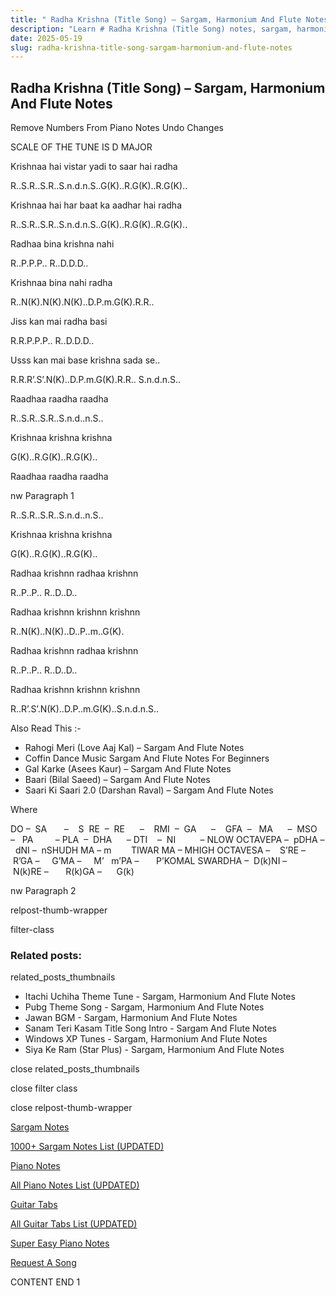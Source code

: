 ```yaml
---
title: " Radha Krishna (Title Song) – Sargam, Harmonium And Flute Notes"
description: "Learn # Radha Krishna (Title Song) notes, sargam, harmonium notations and flute notes. Easy step-by-step tutorial for beginners."
date: 2025-05-19
slug: radha-krishna-title-song-sargam-harmonium-and-flute-notes
---
```


## Radha Krishna (Title Song) – Sargam, Harmonium And Flute Notes

Remove Numbers From Piano Notes
Undo Changes

SCALE OF THE TUNE IS D MAJOR

Krishnaa hai vistar yadi to saar hai radha

R..S.R..S.R..S.n.d.n.S..G(K)..R.G(K)..R.G(K)..

Krishnaa hai har baat ka aadhar hai radha

R..S.R..S.R..S.n.d.n.S..G(K)..R.G(K)..R.G(K)..

Radhaa bina krishna nahi

R..P.P.P.. R..D.D.D..

Krishnaa bina nahi radha

R..N(K).N(K).N(K)..D.P.m.G(K).R.R..

Jiss kan mai radha basi

R.R.P.P.P.. R..D.D.D..

Usss kan mai base krishna sada se..

R.R.R’.S’.N(K)..D.P.m.G(K).R.R.. S.n.d.n.S..

Raadhaa raadha raadha

R..S.R..S.R..S.n.d..n.S..

Krishnaa krishna krishna

G(K)..R.G(K)..R.G(K)..

Raadhaa raadha raadha

nw Paragraph 1

R..S.R..S.R..S.n.d..n.S..

Krishnaa krishna krishna

G(K)..R.G(K)..R.G(K)..

Radhaa krishnn radhaa krishnn

R..P..P.. R..D..D..

Radhaa krishnn krishnn krishnn

R..N(K)..N(K)..D..P..m..G(K).

Radhaa krishnn radhaa krishnn

R..P..P.. R..D..D..

Radhaa krishnn krishnn krishnn

R..R’.S’.N(K)..D.P..m.G(K)..S.n.d.n.S..

Also Read This :-

- Rahogi Meri (Love Aaj Kal) – Sargam And Flute Notes
- Coffin Dance Music Sargam And Flute Notes For Beginners
- Gal Karke (Asees Kaur) – Sargam And Flute Notes
- Baari (Bilal Saeed) – Sargam And Flute Notes
- Saari Ki Saari 2.0 (Darshan Raval) – Sargam And Flute Notes

Where

DO –  SA       –    S  RE  –  RE      –    RMI  –  GA      –    GFA  –   MA      –  MSO  –   PA         – PLA  –  DHA      – DTI    –  NI          – NLOW OCTAVEPA –  pDHA –  dNI –  nSHUDH MA – m        TIWAR MA – MHIGH OCTAVESA –    S’RE –     R’GA –     G’MA –     M’   m’PA –       P’KOMAL SWARDHA –  D(k)NI –       N(k)RE –       R(k)GA –      G(k)

nw Paragraph 2

relpost-thumb-wrapper

filter-class

### Related posts:

related_posts_thumbnails

- Itachi Uchiha Theme Tune - Sargam, Harmonium And Flute Notes
- Pubg Theme Song - Sargam, Harmonium And Flute Notes
- Jawan BGM - Sargam, Harmonium And Flute Notes
- Sanam Teri Kasam Title Song Intro - Sargam And Flute Notes
- Windows XP Tunes - Sargam, Harmonium And Flute Notes
- Siya Ke Ram (Star Plus) - Sargam, Harmonium And Flute Notes

close related_posts_thumbnails

close filter class

close relpost-thumb-wrapper

[Sargam Notes](/sargam-notes.html)

[1000+ Sargam Notes List (UPDATED)](/all-songs-list-sargam-notes.html)

[Piano Notes](/piano-notes.html)

[All Piano Notes List (UPDATED)](/all-songs-list-piano-notes.html)

[Guitar Tabs](/guitar-tabs.html)

[All Guitar Tabs List (UPDATED)](/all-songs-list-guitar-tabs.html)

[Super Easy Piano Notes](https://studywall.in/)

[Request A Song](/request-a-song.html)

CONTENT END 1
